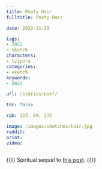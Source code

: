 ```yaml
---
title: Poofy Hair
fulltitle: Poofy Hair

date: 2022-11-29

tags:
- 2022
- sketch
characters:
- tzipora
categories:
- sketch
keywords:
- 2022

url: /stories/poof/

toc: false

rgb: 123, 69, 135

image: /images/sketches/hair.jpg
reddit:
print:
video:
---
```

{{<note caption>}}
Spiritual sequel to [this post](/stories/peace/).
{{</note>}}